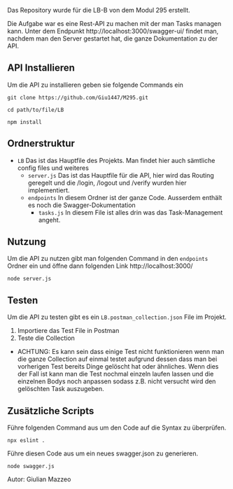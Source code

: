 Das Repository wurde für die LB-B von dem Modul 295 erstellt.

Die Aufgabe war es eine Rest-API zu machen mit der man Tasks managen kann. Unter dem Endpunkt http://localhost:3000/swagger-ui/ findet man, nachdem man den Server gestartet hat, die ganze Dokumentation zu der API. 

## API Installieren

Um die API zu installieren geben sie folgende Commands ein 

``` ssh
git clone https://github.com/Giu1447/M295.git
```

``` ssh
cd path/to/file/LB
```

``` ssh
npm install
```

## Ordnerstruktur

* `LB` Das ist das Hauptfile des Projekts. Man findet hier auch sämtliche config files und weiteres
	* `server.js` Das ist das Hauptfile für die API, hier wird das Routing geregelt und die /login, /logout und /verify wurden hier implementiert.
	* `endpoints` In diesem Ordner ist der ganze Code. Ausserdem enthält es noch die Swagger-Dokumentation
		* `tasks.js` In diesem File ist alles drin was das Task-Management angeht.


## Nutzung

Um die API zu nutzen gibt man folgenden Command in den `endpoints` Ordner ein und öffne dann folgenden Link http://localhost:3000/

``` ssh
node server.js
```

## Testen

Um die API zu testen gibt es ein `LB.postman_collection.json` File im Projekt. 

1. Importiere das Test File in Postman
2. Teste die Collection
- ACHTUNG: Es kann sein dass einige Test nicht funktionieren wenn man die ganze Collection auf einmal testet aufgrund dessen dass man bei vorherigen Test bereits Dinge gelöscht hat oder ähnliches. Wenn dies der Fall ist kann man die Test nochmal einzeln laufen lassen und die einzelnen Bodys noch anpassen sodass z.B. nicht versucht wird den gelöschten Task auszugeben.

## Zusätzliche Scripts

Führe folgenden Command aus um den Code auf die Syntax zu überprüfen.

``` ssh
npx eslint .
```

Führe diesen Code aus um ein neues swagger.json zu generieren.

``` ssh
node swagger.js
```


Autor: Giulian Mazzeo
